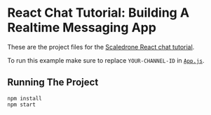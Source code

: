 # React Chat Tutorial: Building A Realtime Messaging App

These are the project files for the [Scaledrone React chat tutorial](https://www.scaledrone.com/blog/posts/react-chat-tutorial).

To run this example make sure to replace `YOUR-CHANNEL-ID` in [`App.js`](https://github.com/ScaleDrone/react-chat-tutorial/blob/master/src/App.js).

## Running The Project

```
npm install
npm start
```